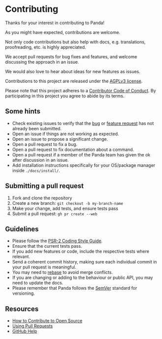 # Contributing

Thanks for your interest in contributing to Panda!

As you might have expected,
contributions are welcome.

Not only code contributions
but also help with docs, e.g.
translations, proofreading,
etc. is highly appreciated.

We accept pull requests for bug fixes and features,
and welcome discussing the approach in an issue.

We would also love to hear about ideas for new features as issues.

Contributions to this project are released under the [AGPLv3 license][license].

Please note that this project adheres to a [Contributor Code of Conduct][code-of-conduct].
By participating in this project you agree to abide by its terms.

[license]: LICENSE.md
[code-of-conduct]: CODE_OF_CONDUCT.md

## Some hints

* Check existing issues to verify that the [bug][bug issues] or [feature request][feature request issues] has not already been submitted.
* Open an issue if things are not working as expected.
* Open an issue to propose a significant change.
* Open a pull request to fix a bug.
* Open a pull request to fix documentation about a command.
* Open a pull request if a member of the Panda team has given the ok after discussion in an issue.
* Add installation instructions specifically for your OS/package manager inside `./docs/install/`.

[bug issues]: https://github.com/panda/pandainfo/issues?q=is%3Aopen+is%3Aissue+label%3Abug
[feature request issues]: https://github.com/panda/pandainfo/issues?q=is%3Aopen+is%3Aissue+label%3Aenhancement

## Submitting a pull request

1. Fork and clone the repository
1. Create a new branch: `git checkout -b my-branch-name`
1. Make your change, add tests, and ensure tests pass
1. Submit a pull request: `gh pr create --web`

## Guidelines

* Please follow the [PSR-2 Coding Style Guide](https://www.php-fig.org/psr/psr-2/).
* Ensure that the current tests pass.
* If you add new features or code, include the respective tests where relevant.
* Send a coherent commit history, making sure each individual commit in your pull request is meaningful.
* You may need to [rebase](https://git-scm.com/book/en/v2/Git-Branching-Rebasing) to avoid merge conflicts.
* If you are changing or adding to the behaviour or public API, you may need to update the docs.
* Please remember that Panda follows the [SemVer](https://semver.org) standard for versioning.

## Resources

* [How to Contribute to Open Source](https://opensource.guide/how-to-contribute/)
* [Using Pull Requests](https://help.github.com/articles/about-pull-requests/)
* [GitHub Help](https://help.github.com)
